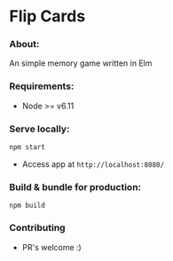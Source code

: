 # Flip Cards

### About:
An simple memory game written in Elm


### Requirements:
- Node >= v6.11


### Serve locally:
```sh
npm start
```
* Access app at `http://localhost:8080/`

### Build & bundle for production:
```
npm build
```

### Contributing
- PR's welcome :)
